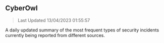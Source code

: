 ## CyberOwl 
> Last Updated 13/04/2023 01:55:57 


A daily updated summary of the most frequent types of security incidents currently being reported from different sources.

